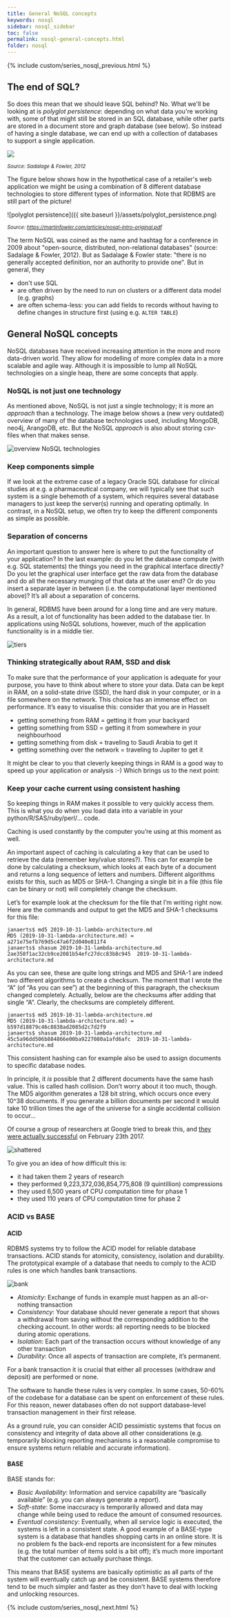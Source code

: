 ```yaml
---
title: General NoSQL concepts
keywords: nosql
sidebar: nosql_sidebar
toc: false
permalink: nosql-general-concepts.html
folder: nosql
---
```

{% include custom/series_nosql_previous.html %}

## The end of SQL?
So does this mean that we should leave SQL behind? No. What we'll be looking at is _polyglot persistence_: depending on what data you're working with, some of that might still be stored in an SQL database, while other parts are stored in a document store and graph database (see below). So instead of having a single database, we can end up with a collection of databases to support a single application.

![]({{site.baseurl}}/assets/polyglot_persistence_fromto.png)

<small><i>Source: Sadalage & Fowler, 2012</i></small>

The figure below shows how in the hypothetical case of a retailer's web application we might be using a combination of 8 different database technologies to store different types of information. Note that RDBMS are still part of the picture!

![polyglot persistence]({{ site.baseurl }}/assets/polyglot_persistence.png)

<small><i>Source: https://martinfowler.com/articles/nosql-intro-original.pdf</i></small>

The term NoSQL was coined as the name and hashtag for a conference in 2009 about "open-source, distributed, non-relational databases" (source: Sadalage & Fowler, 2012). But as Sadalage & Fowler state: "there is no generally accepted definition, nor an authority to provide one". But in general, they
- don't use SQL
- are often driven by the need to run on clusters or a different data model (e.g. graphs)
- are often schema-less: you can add fields to records without having to define changes in structure first (using e.g. `ALTER TABLE`)

## General NoSQL concepts
NoSQL databases have received increasing attention in the more and more data-driven world. They allow for modelling of more complex data in a more scalable and agile way. Although it is impossible to lump all NoSQL technologies on a single heap, there are some concepts that apply.

### NoSQL is not just one technology
As mentioned above, NoSQL is not just a single technology; it is more an _approach_ than a technology. The image below shows a (new very outdated) overview of many of the database technologies used, including MongoDB, neo4j, ArangoDB, etc. But the NoSQL _approach_ is also about storing csv-files when that makes sense.

![overview NoSQL technologies]({{site.baseurl}}/assets/confused-by-the-glut-of-new-databases.jpg)

### Keep components simple
If we look at the extreme case of a legacy Oracle SQL database for clinical studies at e.g. a pharmaceutical company, we will typically see that such system is a single behemoth of a system, which requires several database managers to just keep the server(s) running and operating optimally. In contrast, in a NoSQL setup, we often try to keep the different components as simple as possible.

### Separation of concerns
An important question to answer here is where to put the functionality of your application? In the last example: do you let the database compute (with e.g. SQL statements) the things you need in the graphical interface directly? Do you let the graphical user interface get the raw data from the database and do all the necessary munging of that data at the user end? Or do you insert a separate layer in between (i.e. the computational layer mentioned above)? It’s all about a separation of concerns.

In general, RDBMS have been around for a long time and are very mature. As a result, a lot of functionality has been added to the database tier. In applications using NoSQL solutions, however, much of the application functionality is in a middle tier.

![tiers]({{site.baseurl}}/assets/tiers.png)

### Thinking strategically about RAM, SSD and disk
To make sure that the performance of your application is adequate for your purpose, you have to think about where to store your data. Data can be kept in RAM, on a solid-state drive (SSD), the hard disk in your computer, or in a file somewhere on the network. This choice has an immense effect on performance. It’s easy to visualise this: consider that you are in Hasselt

- getting something from RAM = getting it from your backyard
- getting something from SSD = getting it from somewhere in your neighbourhood
- getting something from disk = traveling to Saudi Arabia to get it
- getting something over the network = traveling to Jupiter to get it

It might be clear to you that cleverly keeping things in RAM is a good way to speed up your application or analysis :-) Which brings us to the next point:

### Keep your cache current using consistent hashing
So keeping things in RAM makes it possible to very quickly access them. This is what you do when you load data into a variable in your python/R/SAS/ruby/perl/… code.

Caching is used constantly by the computer you’re using at this moment as well.

An important aspect of caching is calculating a key that can be used to retrieve the data (remember key/value stores?). This can for example be done by calculating a checksum, which looks at each byte of a document and returns a long sequence of letters and numbers. Different algorithms exists for this, such as MD5 or SHA-1. Changing a single bit in a file (this file can be binary or not) will completely change the checksum.

Let’s for example look at the checksum for the file that I’m writing right now. Here are the commands and output to get the MD5 and SHA-1 checksums for this file:

```
janaerts$ md5 2019-10-31-lambda-architecture.md
MD5 (2019-10-31-lambda-architecture.md) = a271e75efb769d5c47a6f2d040e811f4
janaerts$ shasum 2019-10-31-lambda-architecture.md
2ae358f1ac32cb9ce2081b54efc27dcc83b8c945  2019-10-31-lambda-architecture.md
```

As you can see, these are quite long strings and MD5 and SHA-1 are indeed two different algorithms to create a checksum. The moment that I wrote the “A” (of “As you can see”) at the beginning of this paragraph, the checksum changed completely. Actually, below are the checksums after adding that single “A”. Clearly, the checksums are completely different.

```
janaerts$ md5 2019-10-31-lambda-architecture.md
MD5 (2019-10-31-lambda-architecture.md) = b597d18879c46c8838ad2085d2c7d2f9
janaerts$ shasum 2019-10-31-lambda-architecture.md
45c5a96dd506b884866e00ba9227080a1afd6afc  2019-10-31-lambda-architecture.md
```

This consistent hashing can for example also be used to assign documents to specific database nodes.

In principle, it _is_ possible that 2 different documents have the same hash value. This is called hash collision. Don’t worry about it too much, though. The MD5 algorithm generates a 128 bit string, which occurs once every 10^38 documents. If you generate a billion documents per second it would take 10 trillion times the age of the universe for a single accidental collision to occur…

Of course a group of researchers at Google tried to break this, and [they were actually successful](https://shattered.it/) on February 23th 2017.

![shattered]({{site.baseurl}}/assets/shattered.png)

To give you an idea of how difficult this is:

- it had taken them 2 years of research
- they performed 9,223,372,036,854,775,808 (9 quintillion) compressions
- they used 6,500 years of CPU computation time for phase 1
- they used 110 years of CPU computation time for phase 2

### ACID vs BASE
#### ACID
RDBMS systems try to follow the ACID model for reliable database transactions. ACID stands for atomicity, consistency, isolation and durability. The prototypical example of a database that needs to comply to the ACID rules is one which handles bank transactions.

![bank]({{site.baseurl}}/assets/bank.png)

- _Atomicity_: Exchange of funds in example must happen as an all-or-nothing transaction
- _Consistency_: Your database should never generate a report that shows a withdrawal from saving without the corresponding addition to the checking account. In other words: all reporting needs to be blocked during atomic operations.
- _Isolation_: Each part of the transaction occurs without knowledge of any other transaction
- _Durability_: Once all aspects of transaction are complete, it’s permanent.

For a bank transaction it is crucial that either all processes (withdraw and deposit) are performed or none.

The software to handle these rules is very complex. In some cases, 50-60% of the codebase for a database can be spent on enforcement of these rules. For this reason, newer databases often do not support database-level transaction management in their first release.

As a ground rule, you can consider ACID pessimistic systems that focus on consistency and integrity of data above all other considerations (e.g. temporarily blocking reporting mechanisms is a reasonable compromise to ensure systems return reliable and accurate information).

#### BASE
BASE stands for:

- _Basic Availability_: Information and service capability are “basically available” (e.g. you can always generate a report).
- _Soft-state_: Some inaccuracy is temporarily allowed and data may change while being used to reduce the amount of consumed resources.
- _Eventual consistency_: Eventually, when all service logic is executed, the systems is left in a consistent state.
A good example of a BASE-type system is a database that handles shopping carts in an online store. It is no problem fs the back-end reports are inconsistent for a few minutes (e.g. the total number of items sold is a bit off); it’s much more important that the customer can actually purchase things.

This means that BASE systems are basically optimistic as all parts of the system will eventually catch up and be consistent. BASE systems therefore tend to be much simpler and faster as they don’t have to deal with locking and unlocking resources.

{% include custom/series_nosql_next.html %}
